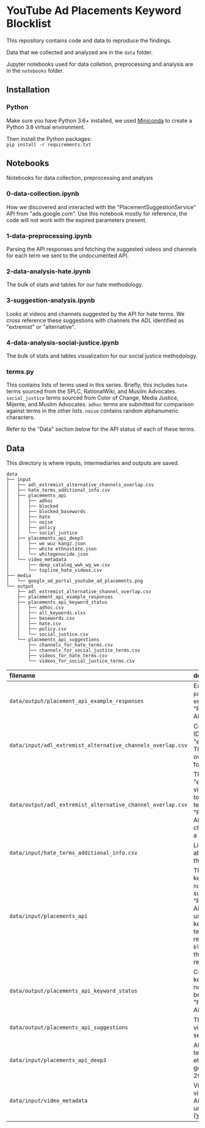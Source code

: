 # YouTube Ad Placements Keyword Blocklist
This repository contains code and data to reproduce the findings.

Data that we collected and analyzed are in the `data` folder.

Jupyter notebooks used for data colletion, preprocessing and analysis are in the `notebooks` folder.

## Installation
### Python
Make sure you have Python 3.6+ installed, we used [Miniconda](https://docs.conda.io/en/latest/miniconda.html) to create a Python 3.8 virtual environment.

Then install the Python packages:<br>
`pip install -r requirements.txt`

## Notebooks
Notebooks for data collection, preprocessing and analysis

### 0-data-collection.ipynb
How we discovered and interacted with the "PlacementSuggestionService" API from "ads.google.com". Use this notebook mostly for reference, the code will not work with the expired parameters present.

### 1-data-preprocessing.ipynb
Parsing the API responses and fetching the suggested videos and channels for each term we sent to the undocumented API.

### 2-data-analysis-hate.ipynb
The bulk of stats and tables for our hate methodology.

### 3-suggestion-analysis.ipynb
Looks at videos and channels suggested by the API for hate terms. We cross reference these suggestions with channels the ADL identified as "extremist" or "alternative".

### 4-data-analysis-social-justice.ipynb
The bulk of stats and tables visualization for our social justice methodology.

### terms.py
This contains lists of terms used in this series. Briefly, this includes `hate` terms sourced from the SPLC, RationalWiki, and Muslim Advocates. `social_justice` terms sourced from Color of Change, Media Justice, Mijente, and Muslim Advocates. `adhoc` terms are submitted for comparison against terms in the other lists. `noise` contains random alphanumeric characters.

Refer to the "Data" section below for the API status of each of these terms.

## Data
This directory is where inputs, intermediaries and outputs are saved.
```
data
├── input
│   ├── adl_extremist_alternative_channels_overlap.csv
│   ├── hate_terms_additional_info.csv
│   ├── placements_api
│   │   ├── adhoc
│   │   ├── blocked
│   │   ├── blocked_basewords
│   │   ├── hate
│   │   ├── noise
│   │   ├── policy
│   │   └── social_justice
│   ├── placements_api_deep3
│   │   ├── we wuz kangz.json
│   │   ├── white ethnostate.json
│   │   └── whitegenocide.json
│   └── video_metadata
│       ├── deep_catalog_wwk_wg_we.csv
│       └── topline_hate_videos.csv
├── media
│   └── google_ad_portal_youtube_ad_placements.png
└── output
    ├── adl_extremist_alternative_channel_overlap.csv
    ├── placement_api_example_responses
    ├── placements_api_keyword_status
    │   ├── adhoc.csv
    │   ├── all_keywords.xlsx
    │   ├── basewords.csv
    │   ├── hate.csv
    │   ├── policy.csv
    │   └── social_justice.csv
    └── placements_api_suggestions
        ├── channels_for_hate_terms.csv
        ├── channels_for_social_justice_terms.csv
        ├── videos_for_hate_terms.csv
        └── videos_for_social_justice_terms.csv
```

| filename                                                    | decription                                                                                                                                                                                                                                                                                                                              |
|:------------------------------------------------------------|:----------------------------------------------------------------------------------------------------------------------------------------------------------------------------------------------------------------------------------------------------------------------------------------------------------------------------------------|
| `data/output/placement_api_example_responses`               | Examples of `blocked`, `partially_blocked`, `full` and `empty` responses from the "PlacementSuggestionService" API.                                                                                                                                                                                                                     |
| `data/input/adl_extremist_alternative_channels_overlap.csv` | Contains channel names and IDs that the ADL identified as "extremist" or "alternative." This is a subset of the list that overlaps with channels we found.                                                                                                                                                                              |
| `data/output/adl_extremist_alternative_channel_overlap.csv` | The count of unique "extremist" and "alternative" videos and channels from the topine suggestions for hate terms we sent through the "PlacementSuggestionService" API. We've included the channels that were surfaced in a " `|` "-delimited column called `channels`.                                                                  |
| `data/input/hate_terms_additional_info.csv`                 | Links for more information about each of the 87 terms in the hate list.                                                                                                                                                                                                                                                                 |
| `data/input/placements_api`                                 | This contains responses for keywords from `notebooks/terms.py` that we submitted to "PlacementSuggestionService" API. Each sub-directory is used to organize by the keyword list used. `blocked` are terms that we resubmitted after removing spaces, and `blocked_basewords` are terms that were blocked and resubmitted word-by-word. |
| `data/output/placements_api_keyword_status`                 | Contains the API status of keywords from notebooks/terms.py after being sent through the "PlacementSuggestionService" API.                                                                                                                                                                                                              |
| `data/output/placements_api_suggestions`                    | The suggested YouTube videos and channels for each search term.                                                                                                                                                                                                                                                                         |
| `data/input/placements_api_deep3`                           | API responses for the hate terms "we wuz kangz", "white ethnostate" and "white genocide" beyond the topline 20 video suggestions.                                                                                                                                                                                                       |
| `data/input/video_metadata`                                 | Video metadata for suggested videos from the YouTube Data API (v3). Collected with a an unoffical Python client ([YouTube Data API](https://youtube-data-api.readthedocs.io/en/latest/))                                                                                                                                                |

